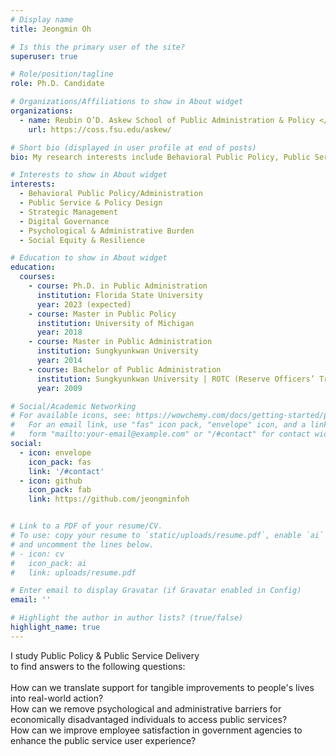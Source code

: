 ```yaml
---
# Display name
title: Jeongmin Oh

# Is this the primary user of the site?
superuser: true

# Role/position/tagline
role: Ph.D. Candidate 

# Organizations/Affiliations to show in About widget
organizations:
  - name: Reubin O’D. Askew School of Public Administration & Policy </br> Florida State University
    url: https://coss.fsu.edu/askew/

# Short bio (displayed in user profile at end of posts)
bio: My research interests include Behavioral Public Policy, Public Service & Policy Design and Digital Governance.

# Interests to show in About widget
interests:
  - Behavioral Public Policy/Administration
  - Public Service & Policy Design
  - Strategic Management
  - Digital Governance
  - Psychological & Administrative Burden
  - Social Equity & Resilience

# Education to show in About widget
education:
  courses:
    - course: Ph.D. in Public Administration
      institution: Florida State University
      year: 2023 (expected)
    - course: Master in Public Policy
      institution: University of Michigan
      year: 2018
    - course: Master in Public Administration
      institution: Sungkyunkwan University
      year: 2014      
    - course: Bachelor of Public Administration 
      institution: Sungkyunkwan University | ROTC (Reserve Officers’ Training Corps)
      year: 2009

# Social/Academic Networking
# For available icons, see: https://wowchemy.com/docs/getting-started/page-builder/#icons
#   For an email link, use "fas" icon pack, "envelope" icon, and a link in the
#   form "mailto:your-email@example.com" or "/#contact" for contact widget.
social:
  - icon: envelope
    icon_pack: fas
    link: '/#contact'
  - icon: github
    icon_pack: fab
    link: https://github.com/jeongminfoh


# Link to a PDF of your resume/CV.
# To use: copy your resume to `static/uploads/resume.pdf`, enable `ai` icons in `params.toml`,
# and uncomment the lines below.
# - icon: cv
#   icon_pack: ai
#   link: uploads/resume.pdf

# Enter email to display Gravatar (if Gravatar enabled in Config)
email: ''

# Highlight the author in author lists? (true/false)
highlight_name: true
---
```


I study Public Policy & Public Service Delivery </br> 
to find answers to the following questions:</br> 
</br>
How can we translate support for tangible improvements to people's lives into real-world action? </br>
How can we remove psychological and administrative barriers for economically disadvantaged individuals to access public services?   
How can we improve employee satisfaction in government agencies to enhance the public service user experience? 


